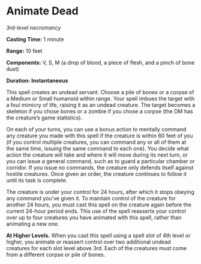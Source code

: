 <title>Animate Dead</title>

# Animate Dead

_3rd-level necromancy_

**Casting Time:** 1 minute

**Range:** 10 feet

**Components:** V, S, M (a drop of blood, a
piece of flesh, and a pinch of bone dust)

**Duration: Instantaneous**

This spell creates an undead servant. Choose
a pile of bones or a corpse of a Medium or
Small humanoid within range. Your spell
imbues the target with a foul mimicry of
life, raising it as an undead creature. The
target becomes a skeleton if you chose bones
or a zombie if you chose a corpse (the DM has
the creature’s game statistics).

On each of your turns, you can use a bonus
action to mentally command any creature you
made with this spell if the creature is
within 60 feet of you (if you control
multiple creatures, you can command any or
all of them at the same time, issuing the
same command to each one). You decide what
action the creature will take and where it
will move during its next turn, or you can
issue a general command, such as to guard a
particular chamber or corridor. If you issue
no commands, the creature only defends itself
against hostile creatures. Once given an
order, the creature continues to follow it
until its task is complete.

The creature is under your control for 24
hours, after which it stops obeying any
command you've given it. To maintain control
of the creature for another 24 hours, you
must cast this spell on the creature again
before the current 24-hour period ends. This
use of the spell reasserts your control over
up to four creatures you have animated with
this spell, rather than animating a new one.

**At Higher Levels.** When you cast this
spell using a spell slot of 4th level or
higher, you animate or reassert control over
two additional undead creatures for each slot
level above 3rd. Each of the creatures must
come from a different corpse or pile of
bones.

